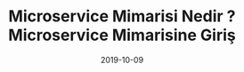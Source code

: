 ---
title: 'Microservice Mimarisi Nedir ? Microservice Mimarisine Giriş'
cover: ./image.png
link: https://gokhana.medium.com/microservice-mimarisi-nedir-microservice-mimarisine-giri%C5%9F-948e30cf65b1
date: 2019-10-09
description: 'Microservice tek başına tek sorumluluğu olan ve tek iş yapan sadece o işe ait işleri yürüten modüler projelerdir...'
tags: ['microservice','medium']
---